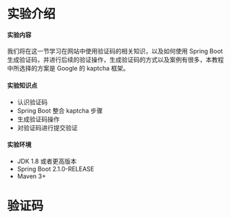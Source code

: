 # 实验介绍

#### 实验内容

我们将在这一节学习在网站中使用验证码的相关知识，以及如何使用 Spring Boot 生成验证码，并进行后续的验证操作，生成验证码的方式以及案例有很多，本教程中所选择的方案是 Google 的 kaptcha 框架。

#### 实验知识点

- 认识验证码
- Spring Boot 整合 kaptcha 步骤
- 生成验证码操作
- 对验证码进行提交验证

#### 实验环境

- JDK 1.8 或者更高版本
- Spring Boot 2.1.0-RELEASE
- Maven 3+

# 验证码

